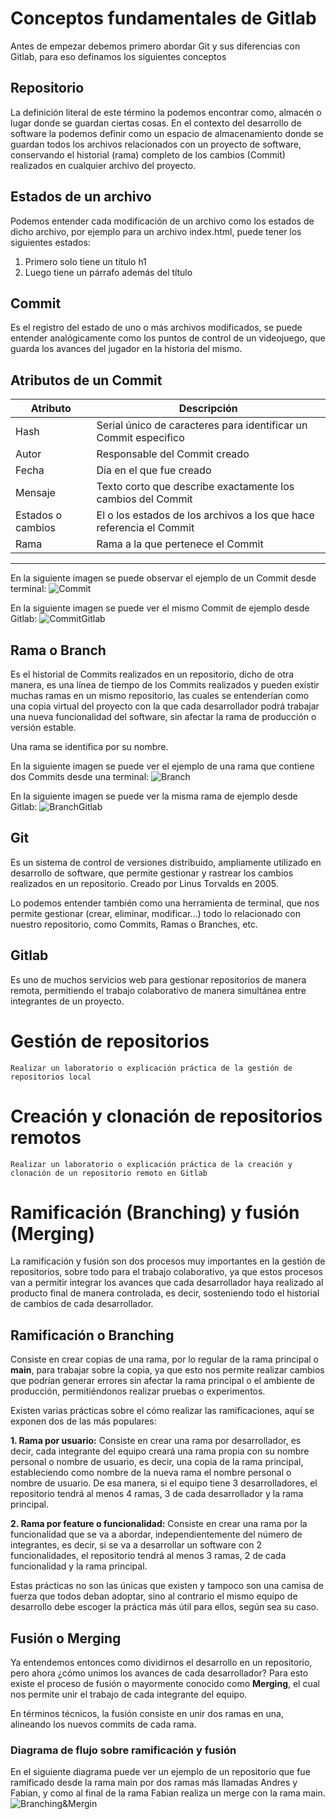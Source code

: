 
# Conceptos fundamentales de Gitlab

Antes de empezar debemos primero abordar Git y sus diferencias con Gitlab, para eso definamos los siguientes conceptos

## Repositorio

La definición literal de este término la podemos encontrar como, almacén o lugar donde se guardan ciertas cosas. En el contexto del desarrollo de software la podemos definir como un espacio de almacenamiento donde se guardan todos los archivos relacionados con un proyecto de software, conservando el historial (rama) completo de los cambios (Commit) realizados en cualquier archivo del proyecto.

## Estados de un archivo

Podemos entender cada modificación de un archivo como los estados de dicho archivo, por ejemplo para un archivo index.html, puede tener los siguientes estados:

1. Primero solo tiene un título h1
2. Luego tiene un párrafo además del título

## Commit

Es el registro del estado de uno o más archivos modificados, se puede entender analógicamente como los puntos de control de un videojuego, que guarda los avances del jugador en la historia del mismo.

## Atributos de un Commit

| Atributo | Descripción|
| ------ | ------ |
| Hash | Serial único de caracteres para identificar un Commit especifico |
| Autor | Responsable del Commit creado |
| Fecha | Día en el que fue creado |
| Mensaje | Texto corto que describe exactamente los cambios del Commit |
| Estados o cambios | El o los estados de los archivos a los que hace referencia el Commit |
| Rama | Rama a la que pertenece el Commit |
---
En la siguiente imagen se puede observar el ejemplo de un Commit desde terminal:
![Commit](https://res.cloudinary.com/dmvqwbpht/image/upload/v1731362654/Gitlab/commit_ahvl12.png)

En la siguiente imagen se puede ver el mismo Commit de ejemplo desde Gitlab:
![CommitGitlab](https://res.cloudinary.com/dmvqwbpht/image/upload/v1731362797/Gitlab/commitGitlab_ffg8jr.png)

## Rama o Branch

Es el historial de Commits realizados en un repositorio, dicho de otra manera, es una línea de tiempo de los Commits realizados y pueden existir muchas ramas en un mismo repositorio, las cuales se entenderían como una copia virtual del proyecto con la que cada desarrollador podrá trabajar una nueva funcionalidad del software, sin afectar la rama de producción o versión estable.

Una rama se identifica por su nombre.

En la siguiente imagen se puede ver el ejemplo de una rama que contiene dos Commits desde una terminal:
![Branch](https://res.cloudinary.com/dmvqwbpht/image/upload/v1731363385/Gitlab/rama_ou2ru0.png)

En la siguiente imagen se puede ver la misma rama de ejemplo desde Gitlab:
![BranchGitlab](https://res.cloudinary.com/dmvqwbpht/image/upload/v1731363531/Gitlab/ramaGitlab_j7mttu.png)

## Git

Es un sistema de control de versiones distribuido, ampliamente utilizado en desarrollo de software, que permite gestionar y rastrear los cambios realizados en un repositorio. Creado por Linus Torvalds en 2005.

Lo podemos entender también como una herramienta de terminal, que nos permite gestionar (crear, eliminar, modificar...) todo lo relacionado con nuestro repositorio, como Commits, Ramas o Branches, etc.

## Gitlab

Es uno de muchos servicios web para gestionar repositorios de manera remota, permitiendo el trabajo colaborativo de manera simultánea entre integrantes de un proyecto.

# Gestión de repositorios

`Realizar un laboratorio o explicación práctica de la gestión de repositorios local`

# Creación y clonación de repositorios remotos

`Realizar un laboratorio o explicación práctica de la creación y clonación de un repositorio remoto en Gitlab`

# Ramificación (Branching) y fusión (Merging)

La ramificación y fusión son dos procesos muy importantes en la gestión de repositorios, sobre todo para el trabajo colaborativo, ya que estos procesos van a permitir integrar los avances que cada desarrollador haya realizado al producto final de manera controlada, es decir, sosteniendo todo el historial de cambios de cada desarrollador.

## Ramificación o Branching

Consiste en crear copias de una rama, por lo regular de la rama principal o **main**, para trabajar sobre la copia, ya que esto nos permite realizar cambios que podrían generar errores sin afectar la rama principal o el ambiente de producción, permitiéndonos realizar pruebas o experimentos.

Existen varias prácticas sobre el cómo realizar las ramificaciones, aquí se exponen dos de las más populares:

 **1. Rama por usuario:** Consiste en crear una rama por desarrollador, es decir, cada integrante del equipo creará una rama propia con su nombre personal o nombre de usuario, es decir, una copia de la rama principal, estableciendo como nombre de la nueva rama el nombre personal o nombre de usuario. De esa manera, si el equipo tiene 3 desarrolladores, el repositorio tendrá al menos 4 ramas, 3 de cada desarrollador y la rama principal.

**2. Rama por feature o funcionalidad:** Consiste en crear una rama por la funcionalidad que se va a abordar, independientemente del número de integrantes, es decir, si se va a desarrollar un software con 2 funcionalidades, el repositorio tendrá al menos 3 ramas, 2 de cada funcionalidad y la rama principal.

Estas prácticas no son las únicas que existen y tampoco son una camisa de fuerza que todos deban adoptar, sino al contrario el mismo equipo de desarrollo debe escoger la práctica más útil para ellos, según sea su caso.

## Fusión o Merging

Ya entendemos entonces como dividirnos el desarrollo en un repositorio, pero ahora ¿cómo unimos los avances de cada desarrollador? Para esto existe el proceso de fusión o mayormente conocido como **Merging**, el cual nos permite unir el trabajo de cada integrante del equipo.

En términos técnicos, la fusión consiste en unir dos ramas en una, alineando los nuevos commits de cada rama.

### Diagrama de flujo sobre ramificación y fusión

En el siguiente diagrama puede ver un ejemplo de un repositorio que fue ramificado desde la rama main por dos ramas más llamadas Andres y Fabian, y como al final de la rama Fabian realiza un merge con la rama main.
![Branching&Mergin](https://res.cloudinary.com/dmvqwbpht/image/upload/v1731448474/Gitlab/branching_merging_wcu1mk.png)
